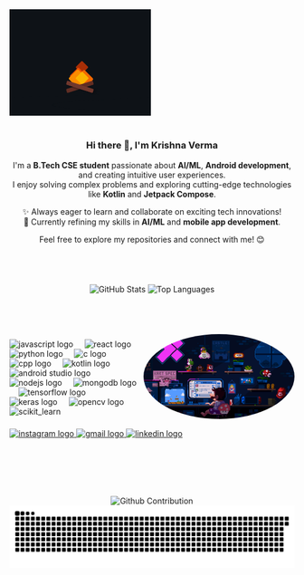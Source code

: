 <div align="center" style="display: flex; align-items: center; gap: 20px;">
  <img src="Fire.gif" alt="Your GIF" width="250px">
</div>
  <div align="center">
    <h3><br>Hi there 👋, I'm Krishna Verma</h3>
    <p>
      I'm a <strong>B.Tech CSE student</strong> passionate about <strong>AI/ML</strong>, <strong>Android development</strong>, and creating intuitive user experiences.<br>
      I enjoy solving complex problems and exploring cutting-edge technologies like <strong>Kotlin</strong> and <strong>Jetpack Compose</strong>.
    </p>
    <p>
      ✨ Always eager to learn and collaborate on exciting tech innovations!<br>
      🌱 Currently refining my skills in <strong>AI/ML</strong> and <strong>mobile app development</strong>.
    </p>
    <p>
      Feel free to explore my repositories and connect with me! 😊
    </p>
  </div>

<br></br>

###

<div align="center">
  <img src="https://github-readme-stats.vercel.app/api?username=KrishnaKV2004&show_icons=true&theme=dark&hide_border=true" alt="GitHub Stats" height="150" />
  <img src="https://github-readme-stats.vercel.app/api/top-langs/?username=KrishnaKV2004&layout=compact&theme=dark&hide_border=true" alt="Top Languages" height="150" border-radius="50%" />
</div>

###
<br></br>

<img align="right" height="150" src="Mario.gif" alt="Krishna Verma's GitHub Profile Picture" style="border-radius: 50%;">

###

<div align="left">
  <img src="https://cdn.jsdelivr.net/gh/devicons/devicon/icons/javascript/javascript-original.svg" height="30" alt="javascript logo"  />
  <img width="12" />
  <img src="https://cdn.jsdelivr.net/gh/devicons/devicon/icons/react/react-original.svg" height="30" alt="react logo"  />
  <img width="12" />
  <img src="https://cdn.jsdelivr.net/gh/devicons/devicon/icons/python/python-original.svg" height="30" alt="python logo"  />
  <img width="12" />
  <img src="https://cdn.jsdelivr.net/gh/devicons/devicon/icons/c/c-original.svg" height="30" alt="c logo"  />
  <img width="12" />
  <img src="https://cdn.jsdelivr.net/gh/devicons/devicon/icons/cplusplus/cplusplus-original.svg" height="30" alt="cpp logo"  />
  <img width="12" />
  <img src="https://cdn.jsdelivr.net/gh/devicons/devicon/icons/kotlin/kotlin-original.svg" height="30" alt="kotlin logo"  />
  <img width="12" />
  <img src="https://cdn.jsdelivr.net/gh/devicons/devicon/icons/androidstudio/androidstudio-original.svg" height="30" alt="android studio logo" />
  <img width="12" />
  <img src="https://cdn.jsdelivr.net/gh/devicons/devicon/icons/nodejs/nodejs-original.svg" height="30" alt="nodejs logo"  />
  <img width="12" />
  <img src="https://cdn.jsdelivr.net/gh/devicons/devicon/icons/mongodb/mongodb-original.svg" height="30" alt="mongodb logo"  />
  <img width="12" />
  <img src="https://cdn.jsdelivr.net/gh/devicons/devicon/icons/tensorflow/tensorflow-original.svg" height="30" alt="tensorflow logo"  />
  <img width="12" />
  <img src="https://cdn.jsdelivr.net/gh/devicons/devicon/icons/keras/keras-original.svg" height="30" alt="keras logo"  />
  <img width="12" />
  <img src="https://cdn.jsdelivr.net/gh/devicons/devicon/icons/opencv/opencv-original.svg" height="30" alt="opencv logo"  />
  <img width="12" />
  <img src="https://upload.wikimedia.org/wikipedia/commons/0/05/Scikit_learn_logo_small.svg" alt="scikit_learn" height="30"/>
  <img width="12" />
</div>

###

<div align="left">
  <a href="https://www.instagram.com/krishna_r35?igsh=MTRwbWh1eGtzNTJ0OQ==" target="_blank">
    <img src="https://img.shields.io/static/v1?message=Instagram&logo=instagram&label=&color=E4405F&logoColor=white&labelColor=&style=for-the-badge" height="35" alt="instagram logo" />
  </a>
  <a href="mailto:krishnaverma.0227@gmail.com" target="_blank">
    <img src="https://img.shields.io/static/v1?message=Gmail&logo=gmail&label=&color=D14836&logoColor=white&labelColor=&style=for-the-badge" height="35" alt="gmail logo" />
  </a>
  <a href="https://www.linkedin.com/in/krishna-verma-237579321?utm_source=share&utm_campaign=share_via&utm_content=profile&utm_medium=android_app" target="_blank">
    <img src="https://img.shields.io/static/v1?message=LinkedIn&logo=linkedin&label=&color=0A66C2&logoColor=white&labelColor=&style=for-the-badge" height="35" alt="linkedin logo" />
  </a>
</div>

###

<br clear="both">

<br></br>

<div align="center">
  <img src="https://github-readme-streak-stats.herokuapp.com/?user=KrishnaKV2004&theme=radical&hide_border=false&background=000000" alt="Github Contribution"/>
</div>

<div align="center">
  <img src="https://github.com/KrishnaKV2004/KrishnaKV2004/blob/output/github-snake-dark.svg" alt="snake_gif">
</div>
